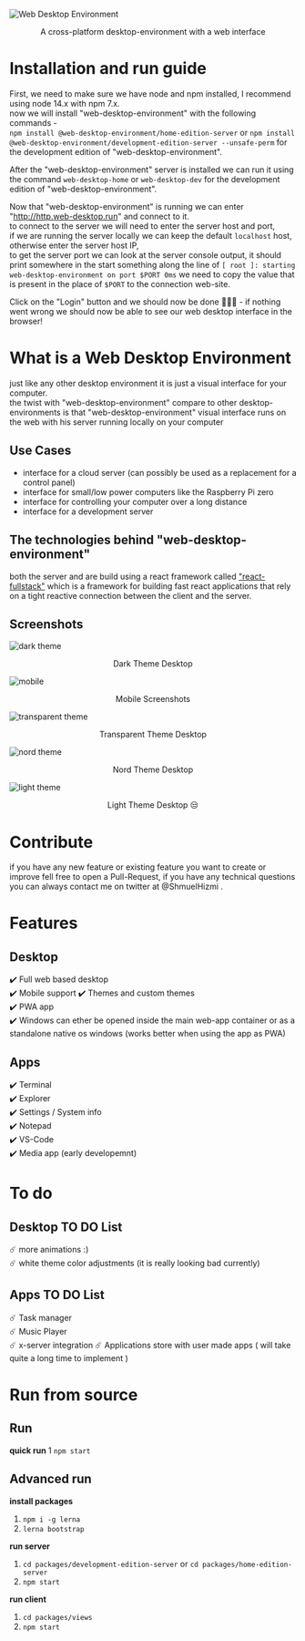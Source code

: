 ![Web Desktop Environment](./assets/Logo.png)
<p align="center">
  A cross-platform desktop-environment with a web interface
</p>

# Installation and run guide
First, we need to make sure we have node and npm installed, I recommend using node 14.x with npm 7.x.  
now we will install "web-desktop-environment" with the following commands  -  
`npm install @web-desktop-environment/home-edition-server` or `npm install @web-desktop-environment/development-edition-server --unsafe-perm` for the development edition of "web-desktop-environment".  
  
After the "web-desktop-environment" server is installed we can run it using
the command `web-desktop-home` or `web-desktop-dev` for the development edition of "web-desktop-environment".  
  
Now that "web-desktop-environment" is running we can enter "http://http.web-desktop.run" and connect to it.  
to connect to the server we will need to enter the server host and port,  
if we are running the server locally we can keep the default `localhost` host, otherwise enter the server host IP,  
to get the server port we can look at the server console output, it should print somewhere in the start something along the line of `[ root ]: starting web-desktop-environment on port $PORT 0ms` we need to copy the value that is present in the place of `$PORT` to the connection web-site.  

Click on the "Login" button and we should now be done 🎊🎊🎊 - if nothing went wrong we should now be able to see our web desktop interface in the browser!

# What is a Web Desktop Environment

just like any other desktop environment it is just a visual interface for your computer.  
the twist with "web-desktop-environment" compare to other desktop-environments is that "web-desktop-environment" visual interface runs on the web with his server running locally on your computer

## Use Cases

- interface for a cloud server (can possibly be used as a replacement for a control panel)
- interface for small/low power computers like the Raspberry Pi zero
- interface for controlling your computer over a long distance 
- interface for a development server  

## The technologies behind "web-desktop-environment"

both the server and are build using a react framework called ["react-fullstack"](https://github.com/shmuelhizmi/react-fullstack/tree/master/packages/fullstack) which is a framework for building fast react applications that rely on a tight reactive connection between the client and the server.

## Screenshots

![dark theme](./assets/dark_theme_screenshot.jpg "Dark Theme Desktop")
<p align="center">
  Dark Theme Desktop
</p>

![mobile](./assets/mobile_screenshot.jpg "Mobile Screenshots")
<p align="center">
  Mobile Screenshots
</p>

![transparent theme](./assets/transparent_theme_screenshot.jpg "Transparent Theme Desktop")
<p align="center">
  Transparent Theme Desktop
</p>

![nord theme](./assets/nord_theme_screenshot.jpg "Nord Theme Desktop")
<p align="center">
  Nord Theme Desktop
</p>

![light theme](./assets/light_theme_screenshot.jpg "Light Theme Desktop 😒")
<p align="center">
  Light Theme Desktop 😒
</p>

# Contribute

if you have any new feature or existing feature you want to create or improve fell free to open a Pull-Request, if you have any technical questions you can always contact me on twitter at @ShmuelHizmi .

# Features

## Desktop

:heavy_check_mark: Full web based desktop  
:heavy_check_mark: Mobile support
:heavy_check_mark: Themes and custom themes  
:heavy_check_mark: PWA app  
:heavy_check_mark: Windows can ether be opened inside the main web-app container or as a standalone native os windows (works better when using the app as PWA)

## Apps

:heavy_check_mark: Terminal  
:heavy_check_mark: Explorer  
:heavy_check_mark: Settings / System info  
:heavy_check_mark: Notepad  
:heavy_check_mark: VS-Code  
:heavy_check_mark: Media app (early developemnt)  

# To do

## Desktop TO DO List

:comet: more animations :)  
:comet: white theme color adjustments (it is really looking bad currently)  

## Apps TO DO List

:comet: Task manager  
:comet: Music Player  
:comet: x-server integration
:comet: Applications store with user made apps ( will take quite a long time to implement )  

# Run from source

## Run

**quick run**
1 `npm start`

## Advanced run

**install packages**
1. `npm i -g lerna`
2. `lerna bootstrap`

**run server**
1. `cd packages/development-edition-server` or `cd packages/home-edition-server`
2. `npm start`


**run client**
1. `cd packages/views`
2. `npm start`

